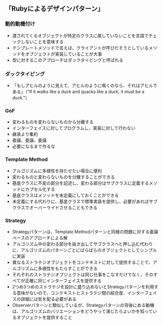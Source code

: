 ## 「Rubyによるデザインパターン」

### 動的動機付け
* 渡されてくるオブジェクトが特定のクラスに属していないことを言語でチェックしないことを意味する
* テンプレートメソッドで言えば、クライアントが呼びだそうとしているメソッドをオブジェクトが実装していることが大事
* 型に対するこのアプローチはダックタイピングと呼ばれる

### ダックタイピング
* 「もしアヒルのように見えて、アヒルのように鳴くのなら、それはアヒルである」（"If it walks like a duck and quacks like a duck, it must be a duck."）

### GoF
* 変わるものを変わらないものから分離する
* インターフェイスに対してプログラムし、実装に対して行わない
* 継承より集約
* 委譲、委譲、委譲
* 必要になるまで作るな

### Template Method
* アルゴリズムに多様性を持たせたい場合に便利
* 変わるものと変わらないものを分離することができる
* 基底クラスに不変の部分を記述し、変わる部分はサブクラスに定義するメソッドにカプセル化する
* 基底クラスはメソッドを未定義にしておくことができる
* 未定義にする代わりに、基底クラスで標準実装を提供し、必要があればサブクラスでオーバーライドさせることもできる

### Strategy
* Strategyパターンは、Template Methodパターンと同様の問題に対する委譲ベースのアプローチによる解
* アルゴリズム中の変わる部分を抜き出してサブクラスへと押し込む代わりに、アルゴリズムのパターンごとにばらばらのオブジェクトとしてシンプルに実装
* 異なるストラテジオブジェクトをコンテキストに対して提供することで、アルゴリズムに多様性をもたらすことができる
* それぞれのストラテジオブジェクトは同じ仕事をこなすだけでなく、そのすべてが正確に同じインターフェイスを提供する
* 2つめ3つめのストラテジを設計に盛り込めないとStrategyパターンを利用する意味がないので、コンテキストとストラテジ間の結合度、インターフェイスの詳細には気を配る必要がある
* Observerパターンと類似しているが、Strategyパターンの背後にある動機は、アルゴリズムのバリエーションをどうやって演じたらよいかを知っているオブジェクトを提供すること
